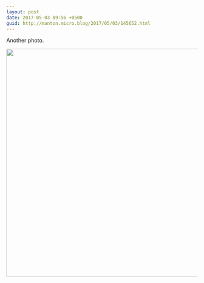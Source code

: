 ```yaml
---
layout: post
date: 2017-05-03 09:56 +0500
guid: http://manton.micro.blog/2017/05/03/145652.html
---
```

Another photo.

<img src="http://manton.micro.blog/uploads/2017/f1692bf577.jpg" width="600" height="600" style="height: auto" />
